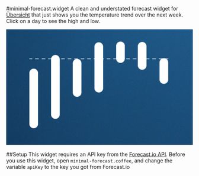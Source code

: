 #minimal-forecast.widget
A clean and understated forecast widget for [Übersicht][uber] that just shows you the temperature trend over the next week. Click on a day to see the high and low. 

![Screenshot of widget](screenshot.png)

##Setup
This widget requires an API key from the [Forecast.io API][api]. Before you use this widget, open `minimal-forecast.coffee`, and change the variable `apiKey` to the key you got from Forecast.io

[api]: http://developer.forecast.io
[uber]: http://tracesof.net/ubersicht